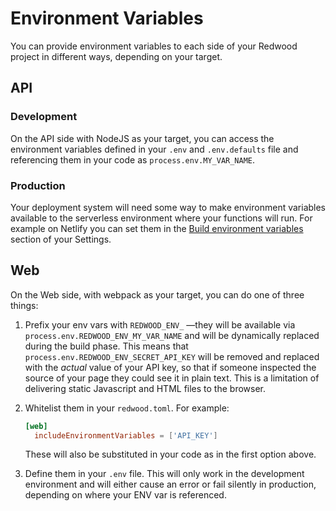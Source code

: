 # Environment Variables

You can provide environment variables to each side of your Redwood project in different ways, depending on your target.

## API

### Development

On the API side with NodeJS as your target, you can access the environment variables defined in your `.env` and `.env.defaults` file and referencing them in your code as `process.env.MY_VAR_NAME`.

### Production

Your deployment system will need some way to make environment variables available to the serverless environment where your functions will run. For example on Netlify you can set them in the [Build environment variables](https://docs.netlify.com/configure-builds/environment-variables/) section of your Settings.

## Web

On the Web side, with webpack as your target, you can do one of three things:

1. Prefix your env vars with `REDWOOD_ENV_` —they will be available via `process.env.REDWOOD_ENV_MY_VAR_NAME` and will be dynamically replaced during the build phase. This means that `process.env.REDWOOD_ENV_SECRET_API_KEY` will be removed and replaced with the *actual* value of your API key, so that if someone inspected the source of your page they could see it in plain text. This is a limitation of delivering static Javascript and HTML files to the browser.

2. Whitelist them in your `redwood.toml`. For example:

    ```toml
    [web]
      includeEnvironmentVariables = ['API_KEY']
    ```
    These will also be substituted in your code as in the first option above.

3. Define them in your `.env` file. This will only work in the development environment and will either cause an error or fail silently in production, depending on where your ENV var is referenced.